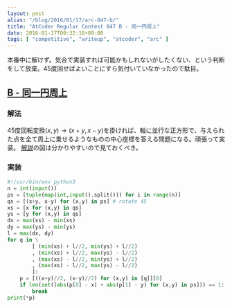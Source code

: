 ```yaml
---
layout: post
alias: "/blog/2016/01/17/arc-047-b/"
title: "AtCoder Regular Contest 047 B - 同一円周上"
date: 2016-01-17T00:32:18+09:00
tags: [ "competitive", "writeup", "atcoder", "arc" ]
---
```


本番中に解けず。気合で実装すれば可能かもしれないがしたくない、という判断をして放棄。45度回せばよいことにすら気付いていなかったので駄目。

## [B - 同一円周上](https://beta.atcoder.jp/contests/arc047/tasks/arc047_b)

### 解法

45度回転変換$(x,y) \to (x+y,x-y)$を掛ければ、軸に並行な正方形で、与えられた点を全て周上に乗せるようなものの中心座標を答える問題になる。頑張って実装。
[解説](http://www.slideshare.net/chokudai/arc047)の図は分かりやすいので見ておくべき。

### 実装

``` python
#!/usr/bin/env python3
n = int(input())
ps = [tuple(map(int,input().split())) for i in range(n)]
qs = [(x+y, x-y) for (x,y) in ps] # rotate 45
xs = [x for (x,y) in qs]
ys = [y for (x,y) in qs]
dx = max(xs) - min(xs)
dy = max(ys) - min(ys)
l = max(dx, dy)
for q in \
        [ (min(xs) + l//2, min(ys) + l//2)
        , (min(xs) + l//2, max(ys) - l//2)
        , (max(xs) - l//2, min(ys) + l//2)
        , (max(xs) - l//2, max(ys) - l//2)
        ]:
    p = [((x+y)//2, (x-y)//2) for (x,y) in [q]][0]
    if len(set([abs(p[0] - x) + abs(p[1] - y) for (x,y) in ps])) == 1:
        break
print(*p)
```

